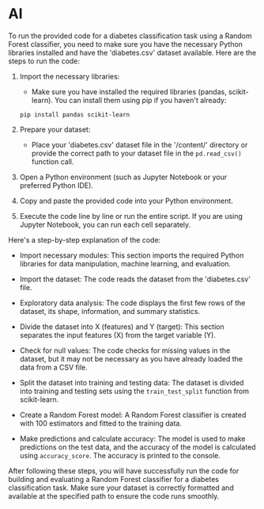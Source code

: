 # AI

To run the provided code for a diabetes classification task using a Random Forest classifier, you need to make sure you have the necessary Python libraries installed and have the 'diabetes.csv' dataset available. Here are the steps to run the code:

1. Import the necessary libraries:
   - Make sure you have installed the required libraries (pandas, scikit-learn). You can install them using pip if you haven't already:

   ```
   pip install pandas scikit-learn
   ```

2. Prepare your dataset:
   - Place your 'diabetes.csv' dataset file in the '/content/' directory or provide the correct path to your dataset file in the `pd.read_csv()` function call.

3. Open a Python environment (such as Jupyter Notebook or your preferred Python IDE).

4. Copy and paste the provided code into your Python environment.

5. Execute the code line by line or run the entire script. If you are using Jupyter Notebook, you can run each cell separately.

Here's a step-by-step explanation of the code:

- Import necessary modules: This section imports the required Python libraries for data manipulation, machine learning, and evaluation.

- Import the dataset: The code reads the dataset from the 'diabetes.csv' file.

- Exploratory data analysis: The code displays the first few rows of the dataset, its shape, information, and summary statistics.

- Divide the dataset into X (features) and Y (target): This section separates the input features (X) from the target variable (Y).

- Check for null values: The code checks for missing values in the dataset, but it may not be necessary as you have already loaded the data from a CSV file.

- Split the dataset into training and testing data: The dataset is divided into training and testing sets using the `train_test_split` function from scikit-learn.

- Create a Random Forest model: A Random Forest classifier is created with 100 estimators and fitted to the training data.

- Make predictions and calculate accuracy: The model is used to make predictions on the test data, and the accuracy of the model is calculated using `accuracy_score`. The accuracy is printed to the console.

After following these steps, you will have successfully run the code for building and evaluating a Random Forest classifier for a diabetes classification task. Make sure your dataset is correctly formatted and available at the specified path to ensure the code runs smoothly.

